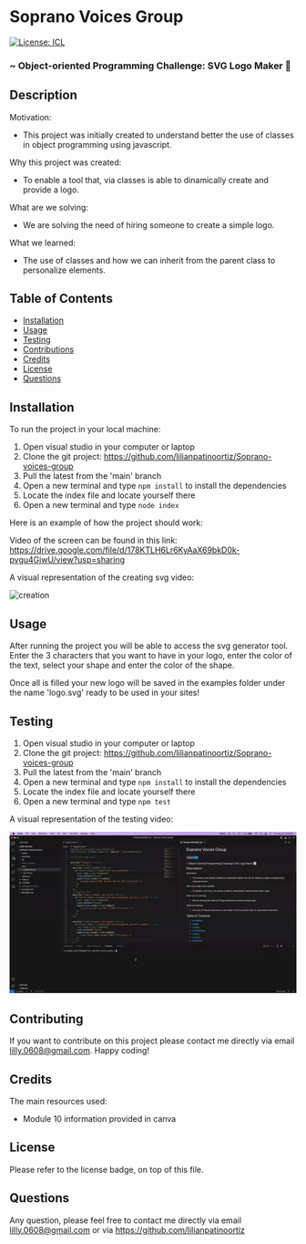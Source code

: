 # Soprano Voices Group

[![License: ICL](https://img.shields.io/badge/License-ISC-blue.svg)](https://opensource.org/licenses/ISC)

### ~ Object-oriented Programming Challenge: SVG Logo Maker 📝

## Description

Motivation:

- This project was initially created to understand better the use of classes in object programming using javascript.

Why this project was created:

- To enable a tool that, via classes is able to dinamically create and provide a logo.

What are we solving:

- We are solving the need of hiring someone to create a simple logo.

What we learned:

- The use of classes and how we can inherit from the parent class to personalize elements.

## Table of Contents

- [Installation](#installation)
- [Usage](#usage)
- [Testing](#testing)
- [Contributions](#contributing)
- [Credits](#credits)
- [License](#license)
- [Questions](#questions)

## Installation

To run the project in your local machine:

1. Open visual studio in your computer or laptop
2. Clone the git project: https://github.com/lilianpatinoortiz/Soprano-voices-group
3. Pull the latest from the 'main' branch
4. Open a new terminal and type `npm install` to install the dependencies
5. Locate the index file and locate yourself there
6. Open a new terminal and type `node index`

Here is an example of how the project should work:

Video of the screen can be found in this link:
https://drive.google.com/file/d/178KTLH6Lr6KyAaX69bkD0k-pvgu4GjwU/view?usp=sharing

A visual representation of the creating svg video:

![creation](assets/img/creation.gif)

## Usage

After running the project you will be able to access the svg generator tool. Enter the 3 characters that you want to have in your logo, enter the color of the text, select your shape and enter the color of the shape.

Once all is filled your new logo will be saved in the examples folder under the name 'logo.svg' ready to be used in your sites!

## Testing

1. Open visual studio in your computer or laptop
2. Clone the git project: https://github.com/lilianpatinoortiz/Soprano-voices-group
3. Pull the latest from the 'main' branch
4. Open a new terminal and type `npm install` to install the dependencies
5. Locate the index file and locate yourself there
6. Open a new terminal and type `npm test`

A visual representation of the testing video:

![test](assets/img/test.gif)

## Contributing

If you want to contribute on this project please contact me directly via email lilly.0608@gmail.com. Happy coding!

## Credits

The main resources used:

- Module 10 information provided in canva

## License

Please refer to the license badge, on top of this file.

## Questions

Any question, please feel free to contact me directly via email lilly.0608@gmail.com or via https://github.com/lilianpatinoortiz

